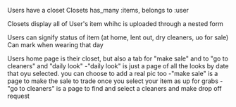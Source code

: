 Users have a closet
Closets has_many :items, belongs to :user

Closets display all of User's item whihc is uploaded through a nested form

Users can signify status of item (at home, lent out, dry cleaners, uo for sale)
  Can mark when wearing that day


Users home page is their closet, but also a tab for "make sale" and to "go to cleaners" and "daily look"
  -"daily look" is just a page of all the looks by date that oyu selected. you can choose to add a real pic too
  -"make sale" is a page to make the sale to trade once you select your item as up for grabs
  -"go to cleaners" is a page to find and select a cleaners and make drop off request
